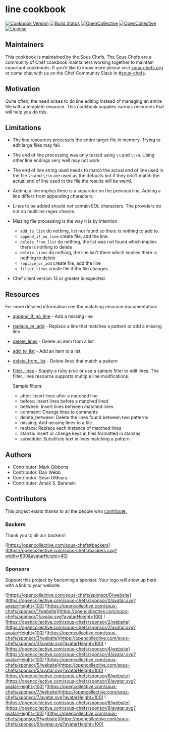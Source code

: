# line cookbook

[![Cookbook Version](https://img.shields.io/cookbook/v/line.svg)](https://supermarket.chef.io/cookbooks/line)
[![Build Status](https://img.shields.io/circleci/project/github/sous-chefs/line/master.svg)](https://circleci.com/gh/sous-chefs/line)
[![OpenCollective](https://opencollective.com/sous-chefs/backers/badge.svg)](#backers)
[![OpenCollective](https://opencollective.com/sous-chefs/sponsors/badge.svg)](#sponsors)
[![License](https://img.shields.io/badge/License-Apache%202.0-green.svg)](https://opensource.org/licenses/Apache-2.0)

## Maintainers

This cookbook is maintained by the Sous Chefs. The Sous Chefs are a community of Chef cookbook maintainers working together to maintain important cookbooks. If you’d like to know more please visit [sous-chefs.org](https://sous-chefs.org/) or come chat with us on the Chef Community Slack in [#sous-chefs](https://chefcommunity.slack.com/messages/C2V7B88SF).

## Motivation

Quite often, the need arises to do line editing instead of managing an entire file with a template resource. This cookbook supplies various resources that will help you do this.

## Limitations

- The line resources processes the entire target file in memory. Trying to edit large files may fail.
- The end of line processing was only tested using `\n` and `\r\n`. Using other line endings very well may not work.
- The end of line string used needs to match the actual end of line used in the file `\n` and `\r\n` are used as the defaults but if they don't match the actual end of line used in the file the results will be weird.
- Adding a line implies there is a separator on the previous line. Adding a line differs from appending characters.
- Lines to be added should not contain EOL characters. The providers do not do multiline regex checks.
- Missing file processing is the way it is by intention

  - `add_to_list` do nothing, list not found so there is nothing to add to.
  - `append_if_no_line` create file, add the line.
  - `delete_from_list` do nothing, the list was not found which implies there is nothing to delete
  - `delete_lines` do nothing, the line isn't there which implies there is nothing to delete
  - `replace_or_add` create file, add the line
  - `filter_lines` create file if the file changes

- Chef client version 13 or greater is expected.

## Resources

For more detailed information see the matching resource documentation:

- [append_if_no_line](https://github.com/sous-chefs/line/blob/master/documentation/resources/append_if_no_line.md) - Add a missing line
- [replace_or_add](https://github.com/sous-chefs/line/blob/master/documentation/resources/replace_or_add.md) - Replace a line that matches a pattern or add a missing line
- [delete_lines](https://github.com/sous-chefs/line/blob/master/documentation/resources/delete_lines.md) - Delete an item from a list
- [add_to_list](https://github.com/sous-chefs/line/blob/master/documentation/resources/add_to_list.md) - Add an item to a list
- [delete_from_list](https://github.com/sous-chefs/line/blob/master/documentation/resources/delete_from_list.md) - Delete lines that match a pattern
- [filter_lines](https://github.com/sous-chefs/line/blob/master/documentation/resources/filter_lines.md) - Supply a ruby proc or use a sample filter to edit lines.
  The filter_lines resource supports multiple line modfications.

  Sample filters:
  - after: Insert lines after a matched line
  - before: Insert lines before a matched lined
  - between: Insert lines between matched lines
  - comment: Change lines to comments
  - delete_between: Delete the lines found between two patterns
  - missing: Add missing lines to a file
  - replace: Replace each instance of matched lines
  - stanza: Insert or change keys in files formatted in stanzas
  - substitute: Substitute text in lines matching a pattern

## Authors

- Contributor: Mark Gibbons
- Contributor: Dan Webb
- Contributor: Sean OMeara
- Contributor: Antek S. Baranski

## Contributors

This project exists thanks to all the people who [contribute.](https://opencollective.com/sous-chefs/contributors.svg?width=890&button=false)

### Backers

Thank you to all our backers!

![https://opencollective.com/sous-chefs#backers](https://opencollective.com/sous-chefs/backers.svg?width=600&avatarHeight=40)

### Sponsors

Support this project by becoming a sponsor. Your logo will show up here with a link to your website.

![https://opencollective.com/sous-chefs/sponsor/0/website](https://opencollective.com/sous-chefs/sponsor/0/avatar.svg?avatarHeight=100)
![https://opencollective.com/sous-chefs/sponsor/1/website](https://opencollective.com/sous-chefs/sponsor/1/avatar.svg?avatarHeight=100)
![https://opencollective.com/sous-chefs/sponsor/2/website](https://opencollective.com/sous-chefs/sponsor/2/avatar.svg?avatarHeight=100)
![https://opencollective.com/sous-chefs/sponsor/3/website](https://opencollective.com/sous-chefs/sponsor/3/avatar.svg?avatarHeight=100)
![https://opencollective.com/sous-chefs/sponsor/4/website](https://opencollective.com/sous-chefs/sponsor/4/avatar.svg?avatarHeight=100)
![https://opencollective.com/sous-chefs/sponsor/5/website](https://opencollective.com/sous-chefs/sponsor/5/avatar.svg?avatarHeight=100)
![https://opencollective.com/sous-chefs/sponsor/6/website](https://opencollective.com/sous-chefs/sponsor/6/avatar.svg?avatarHeight=100)
![https://opencollective.com/sous-chefs/sponsor/7/website](https://opencollective.com/sous-chefs/sponsor/7/avatar.svg?avatarHeight=100)
![https://opencollective.com/sous-chefs/sponsor/8/website](https://opencollective.com/sous-chefs/sponsor/8/avatar.svg?avatarHeight=100)
![https://opencollective.com/sous-chefs/sponsor/9/website](https://opencollective.com/sous-chefs/sponsor/9/avatar.svg?avatarHeight=100)
